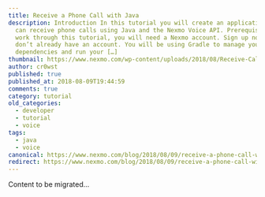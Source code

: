 ```yaml
---
title: Receive a Phone Call with Java
description: Introduction In this tutorial you will create an application that
  can receive phone calls using Java and the Nexmo Voice API. Prerequisites To
  work through this tutorial, you will need a Nexmo account. Sign up now if you
  don’t already have an account. You will be using Gradle to manage your
  dependencies and run your […]
thumbnail: https://www.nexmo.com/wp-content/uploads/2018/08/Receive-Call-With-Java.png
author: cr0wst
published: true
published_at: 2018-08-09T19:44:59
comments: true
category: tutorial
old_categories:
  - developer
  - tutorial
  - voice
tags:
  - java
  - voice
canonical: https://www.nexmo.com/blog/2018/08/09/receive-a-phone-call-with-java-dr
redirect: https://www.nexmo.com/blog/2018/08/09/receive-a-phone-call-with-java-dr
---
```

Content to be migrated...